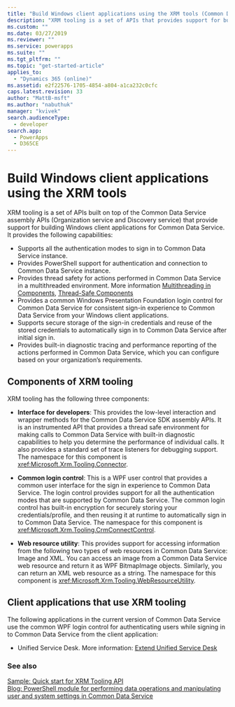```yaml
---
title: "Build Windows client applications using the XRM tools (Common Data Service)| Microsoft Docs"
description: "XRM tooling is a set of APIs that provides support for building Windows client applications for Common Data Service"
ms.custom: ""
ms.date: 03/27/2019
ms.reviewer: ""
ms.service: powerapps
ms.suite: ""
ms.tgt_pltfrm: ""
ms.topic: "get-started-article"
applies_to: 
  - "Dynamics 365 (online)"
ms.assetid: e2f22576-1705-4854-a804-a1ca232c0cfc
caps.latest.revision: 33
author: "MattB-msft"
ms.author: "nabuthuk"
manager: "kvivek"
search.audienceType: 
  - developer
search.app: 
  - PowerApps
  - D365CE
---
```

# Build Windows client applications using the XRM tools

XRM tooling is a set of APIs built on top of the Common Data Service assembly APIs (Organization service and Discovery service) that provide support for building Windows client applications for Common Data Service. It provides the following capabilities:  
  
- Supports all the authentication modes to sign in to Common Data Service instance.  
- Provides PowerShell support for authentication and connection to Common Data Service instance.  
- Provides thread safety for actions performed in Common Data Service in a multithreaded environment. More information [Multithreading in Components](https://msdn.microsoft.com/library/vstudio/3es4b6yy.aspx), [Thread-Safe Components](https://msdn.microsoft.com/library/vstudio/a8544e2s.aspx)  
- Provides a common Windows Presentation Foundation login control for Common Data Service for consistent sign-in experience to Common Data Service from your Windows client applications.  
- Supports secure storage of the sign-in credentials and reuse of the stored credentials to automatically sign in to Common Data Service after initial sign in.  
- Provides built-in diagnostic tracing and performance reporting of the actions performed in Common Data Service, which you can configure based on your organization’s requirements.  

## Components of XRM tooling  

XRM tooling has the following three components:  
  
- **Interface for developers**: This provides the low-level interaction and wrapper methods for the Common Data Service SDK assembly APIs. It is an instrumented API that provides a thread safe environment for making calls to Common Data Service with built-in diagnostic capabilities to help you determine the performance of individual calls. It also provides a standard set of trace listeners for debugging support. The namespace for this component is <xref:Microsoft.Xrm.Tooling.Connector>.  
  
- **Common login control**: This is a WPF user control that provides a common user interface for the sign in experience to Common Data Service. The login control provides support for all the authentication modes that are supported by Common Data Service. The common login control has built-in encryption for securely storing your credentials/profile, and then reusing it at runtime to automatically sign in to Common Data Service. The namespace for this component is <xref:Microsoft.Xrm.Tooling.CrmConnectControl>.  
  
- **Web resource utility**: This provides support for accessing information from the following two types of web resources in Common Data Service: Image and XML. You can access an image from a Common Data Service web resource and return it as WPF BitmapImage objects. Similarly, you can return an XML web resource as a string. The namespace for this component is <xref:Microsoft.Xrm.Tooling.WebResourceUtility>.  
  
## Client applications that use XRM tooling

The following applications in the current version of Common Data Service use the common WPF login control for authenticating users while signing in to Common Data Service from the client application:  
  
- Unified Service Desk. More information: [Extend Unified Service Desk](/dynamics365/customer-engagement/unified-service-desk/extend-unified-service-desk)

<!--Package Deployer tool. More information: [Deploy packages using Package Deployer and Windows PowerShell](../../administrator/deploy-packages-using-package-deployer-windows-powershell.md)-->   

<!--Configuration Migration tool. More information [Manage your configuration data](../../administrator/manage-configuration-data.md)-->  
  
### See also

[Sample: Quick start for XRM Tooling API](sample-quick-start-xrm-tooling-api.md)<br />
[Blog: PowerShell module for performing data operations and manipulating user and system settings in Common Data Service](http://blogs.msdn.com/b/crm/archive/2015/09/25/powershell-module-for-performing-data-operations-and-manipulating-user-and-system-settings-in-crm.aspx)

